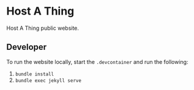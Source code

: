 # Host A Thing

Host A Thing public website.

## Developer

To run the website locally, start the `.devcontainer` and run the following: 

1. `bundle install`
2. `bundle exec jekyll serve`

